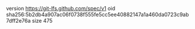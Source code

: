 version https://git-lfs.github.com/spec/v1
oid sha256:5b2db4a907ac06f0738f555fe5cc5ee40882147a1a460da0723c9ab7dff2e76a
size 475
